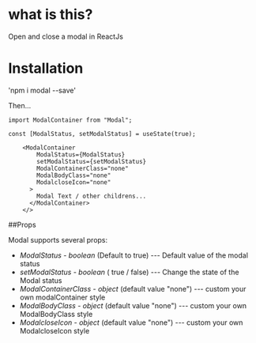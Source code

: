 # what is this?

Open and close a modal in ReactJs

# Installation

'npm i modal --save'

Then...


```
import ModalContainer from "Modal";

const [ModalStatus, setModalStatus] = useState(true);

    <ModalContainer
        ModalStatus={ModalStatus}
        setModalStatus={setModalStatus}
        ModalContainerClass="none"
        ModalBodyClass="none"
        ModalcloseIcon="none"
      >
        Modal Text / other childrens...
      </ModalContainer>
    </>
```

##Props

Modal supports several props:

* *ModalStatus* - _boolean_ (Default to true) --- Default value of the modal status 
* *setModalStatus* - _boolean_ ( true / false) --- Change the state of the Modal status
* *ModalContainerClass* - _object_ (default value "none") --- custom your own modalContainer style 
* *ModalBodyClass* - _object_ (default value "none") --- custom your own ModalBodyClass style 
* *ModalcloseIcon* - _object_ (default value "none") --- custom your own ModalcloseIcon style 




